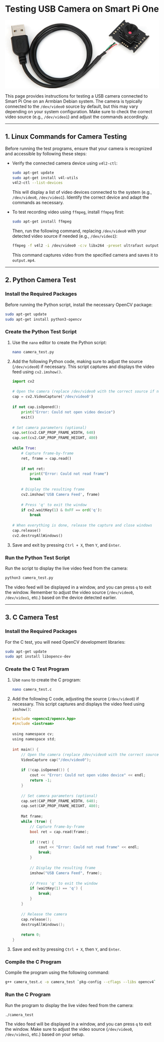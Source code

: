 # Testing USB Camera on Smart Pi One

![USB Camera - Smart PI One](../../img/SmartPi/SmartPi_Test_USB_Camera/SmartPi_Test_USB_Camera_1.png)

This page provides instructions for testing a USB camera connected to Smart Pi One on an Armbian Debian system. The camera is typically connected to the `/dev/video0` source by default, but this may vary depending on your system configuration. Make sure to check the correct video source (e.g., `/dev/video1`) and adjust the commands accordingly.

---

## 1. **Linux Commands for Camera Testing**

Before running the test programs, ensure that your camera is recognized and accessible by following these steps:

- Verify the connected camera device using `v4l2-ctl`:

  ```bash
  sudo apt-get update
  sudo apt-get install v4l-utils
  v4l2-ctl --list-devices
  ```

  This will display a list of video devices connected to the system (e.g., `/dev/video0`, `/dev/video1`). Identify the correct device and adapt the commands as necessary.

- To test recording video using `ffmpeg`, install `ffmpeg` first:

  ```bash
  sudo apt-get install ffmpeg
  ```

  Then, run the following command, replacing `/dev/video0` with your detected video source if needed (e.g., `/dev/video1`):

  ```bash
  ffmpeg -f v4l2 -i /dev/video0 -c:v libx264 -preset ultrafast output.mp4
  ```

  This command captures video from the specified camera and saves it to `output.mp4`.

---

## 2. **Python Camera Test**

### Install the Required Packages

Before running the Python script, install the necessary OpenCV package:

```bash
sudo apt-get update
sudo apt-get install python3-opencv
```

### Create the Python Test Script

1. Use the `nano` editor to create the Python script:

   ```bash
   nano camera_test.py
   ```

2. Add the following Python code, making sure to adjust the source (`/dev/video0`) if necessary. This script captures and displays the video feed using `cv2.imshow()`.

   ```python
   import cv2

   # Open the camera (replace /dev/video0 with the correct source if needed)
   cap = cv2.VideoCapture('/dev/video0')

   if not cap.isOpened():
       print("Error: Could not open video device")
       exit()

   # Set camera parameters (optional)
   cap.set(cv2.CAP_PROP_FRAME_WIDTH, 640)
   cap.set(cv2.CAP_PROP_FRAME_HEIGHT, 480)

   while True:
       # Capture frame-by-frame
       ret, frame = cap.read()

       if not ret:
           print("Error: Could not read frame")
           break

       # Display the resulting frame
       cv2.imshow('USB Camera Feed', frame)

       # Press 'q' to exit the window
       if cv2.waitKey(1) & 0xFF == ord('q'):
           break

   # When everything is done, release the capture and close windows
   cap.release()
   cv2.destroyAllWindows()
   ```

3. Save and exit by pressing `Ctrl + X`, then `Y`, and `Enter`.

### Run the Python Test Script

Run the script to display the live video feed from the camera:

```bash
python3 camera_test.py
```

The video feed will be displayed in a window, and you can press `q` to exit the window. Remember to adjust the video source (`/dev/video0`, `/dev/video1`, etc.) based on the device detected earlier.

---

## 3. **C Camera Test**

### Install the Required Packages

For the C test, you will need OpenCV development libraries:

```bash
sudo apt-get update
sudo apt install libopencv-dev
```

### Create the C Test Program

1. Use `nano` to create the C program:

   ```bash
   nano camera_test.c
   ```

2. Add the following C code, adjusting the source (`/dev/video0`) if necessary. This script captures and displays the video feed using `imshow()`:

   ```c
   #include <opencv2/opencv.hpp>
   #include <iostream>

   using namespace cv;
   using namespace std;

   int main() {
       // Open the camera (replace /dev/video0 with the correct source if needed)
       VideoCapture cap("/dev/video0");

       if (!cap.isOpened()) {
           cout << "Error: Could not open video device" << endl;
           return -1;
       }

       // Set camera parameters (optional)
       cap.set(CAP_PROP_FRAME_WIDTH, 640);
       cap.set(CAP_PROP_FRAME_HEIGHT, 480);

       Mat frame;
       while (true) {
           // Capture frame-by-frame
           bool ret = cap.read(frame);

           if (!ret) {
               cout << "Error: Could not read frame" << endl;
               break;
           }

           // Display the resulting frame
           imshow("USB Camera Feed", frame);

           // Press 'q' to exit the window
           if (waitKey(1) == 'q') {
               break;
           }
       }

       // Release the camera
       cap.release();
       destroyAllWindows();

       return 0;
   }
   ```

3. Save and exit by pressing `Ctrl + X`, then `Y`, and `Enter`.

### Compile the C Program

Compile the program using the following command:

```bash
g++ camera_test.c -o camera_test `pkg-config --cflags --libs opencv4`
```

### Run the C Program

Run the program to display the live video feed from the camera:

```bash
./camera_test
```

The video feed will be displayed in a window, and you can press `q` to exit the window. Make sure to adjust the video source (`/dev/video0`, `/dev/video1`, etc.) based on your setup.

